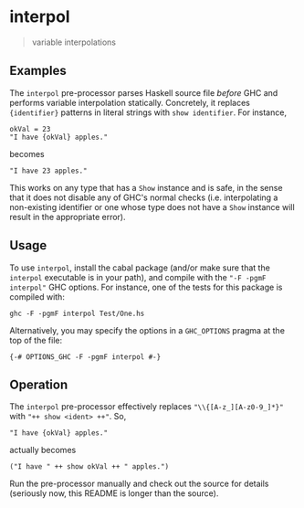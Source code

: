 interpol
========

> variable interpolations


Examples
--------

The `interpol` pre-processor parses Haskell source file *before* GHC
and performs variable interpolation statically.  Concretely, it
replaces `{identifier}` patterns in literal strings with `show
identifier`.  For instance,

    okVal = 23
    "I have {okVal} apples."

becomes

    "I have 23 apples."

This works on any type that has a `Show` instance and is safe, in the
sense that it does not disable any of GHC's normal checks
(i.e. interpolating a non-existing identifier or one whose type does
not have a `Show` instance will result in the appropriate error).


Usage
-----

To use `interpol`, install the cabal package (and/or make sure that
the `interpol` executable is in your path), and compile with the `"-F
-pgmF interpol"` GHC options.  For instance, one of the tests for this
package is compiled with:

    ghc -F -pgmF interpol Test/One.hs

Alternatively, you may specify the options in a `GHC_OPTIONS` pragma
at the top of the file:

    {-# OPTIONS_GHC -F -pgmF interpol #-}


Operation
---------

The `interpol` pre-processor effectively replaces
`"\\{[A-z_][A-z0-9_]*}"` with `"++ show <ident> ++"`.  So,

    "I have {okVal} apples."

actually becomes

    ("I have " ++ show okVal ++ " apples.")

Run the pre-processor manually and check out the source for details
(seriously now, this README is longer than the source).

